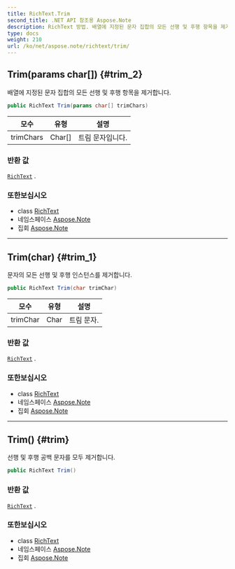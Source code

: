 ```yaml
---
title: RichText.Trim
second_title: .NET API 참조용 Aspose.Note
description: RichText 방법. 배열에 지정된 문자 집합의 모든 선행 및 후행 항목을 제거합니다.
type: docs
weight: 210
url: /ko/net/aspose.note/richtext/trim/
---
```

## Trim(params char[]) {#trim_2}

배열에 지정된 문자 집합의 모든 선행 및 후행 항목을 제거합니다.

```csharp
public RichText Trim(params char[] trimChars)
```

| 모수 | 유형 | 설명 |
| --- | --- | --- |
| trimChars | Char[] | 트림 문자입니다. |

### 반환 값

[`RichText`](../) .

### 또한보십시오

* class [RichText](../)
* 네임스페이스 [Aspose.Note](../../richtext/)
* 집회 [Aspose.Note](../../../)

---

## Trim(char) {#trim_1}

문자의 모든 선행 및 후행 인스턴스를 제거합니다.

```csharp
public RichText Trim(char trimChar)
```

| 모수 | 유형 | 설명 |
| --- | --- | --- |
| trimChar | Char | 트림 문자. |

### 반환 값

[`RichText`](../) .

### 또한보십시오

* class [RichText](../)
* 네임스페이스 [Aspose.Note](../../richtext/)
* 집회 [Aspose.Note](../../../)

---

## Trim() {#trim}

선행 및 후행 공백 문자를 모두 제거합니다.

```csharp
public RichText Trim()
```

### 반환 값

[`RichText`](../) .

### 또한보십시오

* class [RichText](../)
* 네임스페이스 [Aspose.Note](../../richtext/)
* 집회 [Aspose.Note](../../../)


